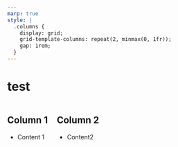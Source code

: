 ```yaml
---
marp: true
style: |
  .columns {
    display: grid;
    grid-template-columns: repeat(2, minmax(0, 1fr));
    gap: 1rem;
  }
---
```


# test

<div class="columns">

<!-- left column -->
<div>

## Column 1

- Content 1

</div>

<!-- right column -->
<div>

## Column 2

- Content2

</div>

</div>
